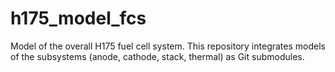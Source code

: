 # h175_model_fcs
Model of the overall H175 fuel cell system. This repository integrates models of the subsystems (anode, cathode, stack, thermal) as Git submodules.
